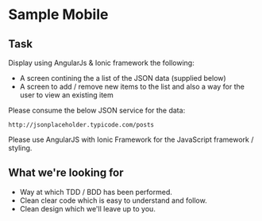 # Sample Mobile

## Task

Display using AngularJs & Ionic framework the following:
 - A screen contining the a list of the JSON data (supplied below)
 - A screen to add / remove new items to the list and also a way for the user to view an existing item

Please consume the below JSON service for the data:

```
http://jsonplaceholder.typicode.com/posts
```

Please use AngularJS with Ionic Framework for the JavaScript framework / styling.

## What we're looking for
- Way at which TDD / BDD has been performed.
- Clean clear code which is easy to understand and follow.
- Clean design which we'll leave up to you.
